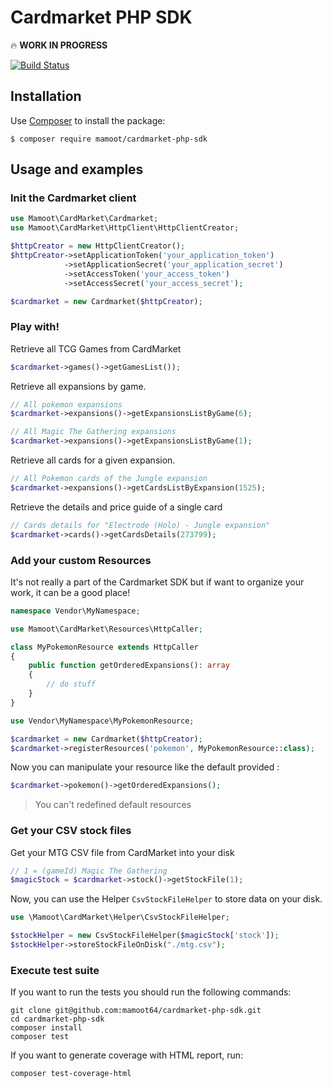 # Cardmarket PHP SDK

:fire: **WORK IN PROGRESS**

[![Build Status](https://travis-ci.org/mamoot64/cardmarket-php-sdk.svg?branch=develop)](https://travis-ci.org/mamoot64/cardmarket-php-sdk)

Installation
------------

Use [Composer](http://getcomposer.org/) to install the package:

```
$ composer require mamoot/cardmarket-php-sdk
```

Usage and examples
-------

### Init the Cardmarket client
```php
use Mamoot\CardMarket\Cardmarket;
use Mamoot\CardMarket\HttpClient\HttpClientCreator;

$httpCreator = new HttpClientCreator();
$httpCreator->setApplicationToken('your_application_token')
            ->setApplicationSecret('your_application_secret')
            ->setAccessToken('your_access_token')
            ->setAccessSecret('your_access_secret');

$cardmarket = new Cardmarket($httpCreator);
```

### Play with!

Retrieve all TCG Games from CardMarket   

```php
$cardmarket->games()->getGamesList());
```

Retrieve all expansions by game.   
 
```php
// All pokemon expansions
$cardmarket->expansions()->getExpansionsListByGame(6);

// All Magic The Gathering expansions
$cardmarket->expansions()->getExpansionsListByGame(1);
```

Retrieve all cards for a given expansion.

```php
// All Pokemon cards of the Jungle expansion
$cardmarket->expansions()->getCardsListByExpansion(1525);
```

Retrieve the details and price guide of a single card   

```php
// Cards details for "Electrode (Holo) - Jungle expansion"
$cardmarket->cards()->getCardsDetails(273799);
```

### Add your custom Resources

It's not really a part of the Cardmarket SDK but if want to organize your work, it can be a good place!

````php
namespace Vendor\MyNamespace;

use Mamoot\CardMarket\Resources\HttpCaller;

class MyPokemonResource extends HttpCaller
{
    public function getOrderedExpansions(): array
    {
        // do stuff
    }
}
````

```php
use Vendor\MyNamespace\MyPokemonResource;

$cardmarket = new Cardmarket($httpCreator);
$cardmarket->registerResources('pokemon', MyPokemonResource::class);
```

Now you can manipulate your resource like the default provided :

```php
$cardmarket->pokemon()->getOrderedExpansions();
```

> You can't redefined default resources

### Get your CSV stock files

Get your MTG CSV file from CardMarket into your disk   

```php
// 1 = (gameId) Magic The Gathering
$magicStock = $cardmarket->stock()->getStockFile(1);
```

Now, you can use the Helper `CsvStockFileHelper` to store data on your disk.
   
```php
use \Mamoot\CardMarket\Helper\CsvStockFileHelper;

$stockHelper = new CsvStockFileHelper($magicStock['stock']);
$stockHelper->storeStockFileOnDisk("./mtg.csv");
```

### Execute test suite

If you want to run the tests you should run the following commands: 

```terminal
git clone git@github.com:mamoot64/cardmarket-php-sdk.git
cd cardmarket-php-sdk
composer install
composer test
```

If you want to generate coverage with HTML report, run:
```terminal
composer test-coverage-html
```